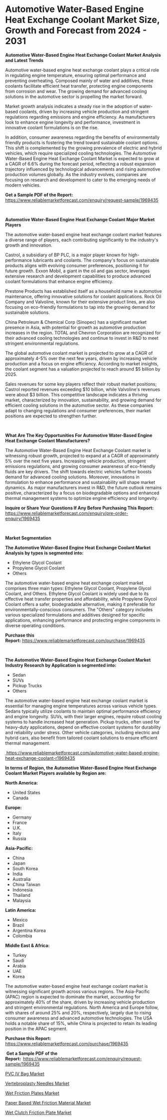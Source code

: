 <p><h1>Automotive Water-Based Engine Heat Exchange Coolant Market Size, Growth and Forecast from 2024 - 2031</h1></p><p><strong>Automotive Water-Based Engine Heat Exchange Coolant Market Analysis and Latest Trends</strong></p>
<p><p>Automotive water-based engine heat exchange coolant plays a critical role in regulating engine temperature, ensuring optimal performance and preventing overheating. Composed mainly of water and additives, these coolants facilitate efficient heat transfer, protecting engine components from corrosion and wear. The growing demand for advanced cooling solutions in the automotive sector is propelling the market forward.</p><p>Market growth analysis indicates a steady rise in the adoption of water-based coolants, driven by increasing vehicle production and stringent regulations regarding emissions and engine efficiency. As manufacturers look to enhance engine longevity and performance, investment in innovative coolant formulations is on the rise.</p><p>In addition, consumer awareness regarding the benefits of environmentally friendly products is fostering the trend toward sustainable coolant options. This shift is complemented by the growing prevalence of electric and hybrid vehicles, which require specialized cooling technologies. The Automotive Water-Based Engine Heat Exchange Coolant Market is expected to grow at a CAGR of 6.6% during the forecast period, reflecting a robust expansion trajectory influenced by technological advancements and rising automotive production volumes globally. As the industry evolves, companies are focusing on research and development to cater to the emerging needs of modern vehicles.</p></p>
<p><strong>Get a Sample PDF of the Report:&nbsp;</strong> <a href="https://www.reliablemarketforecast.com/enquiry/request-sample/1969435?utm_campaign=1134&utm_medium=2&utm_source=Github&utm_content=ia&utm_term=04112024&utm_id=automotive-water-based-engine-heat-exchange-coolant">https://www.reliablemarketforecast.com/enquiry/request-sample/1969435</a></p>
<p>&nbsp;</p>
<p><strong>Automotive Water-Based Engine Heat Exchange Coolant Major Market Players</strong></p>
<p><p>The automotive water-based engine heat exchange coolant market features a diverse range of players, each contributing significantly to the industry's growth and innovation.</p><p>Castrol, a subsidiary of BP PLC, is a major player known for high-performance lubricants and coolants. The company's focus on sustainable products aligns with evolving consumer preferences, positioning it for future growth. Exxon Mobil, a giant in the oil and gas sector, leverages extensive research and development capabilities to produce advanced coolant formulations that enhance engine efficiency.</p><p>Prestone Products has established itself as a household name in automotive maintenance, offering innovative solutions for coolant applications. Rock Oil Company and Valvoline, known for their extensive product lines, are also focusing on eco-friendly formulations to tap into the growing demand for sustainable solutions.</p><p>China Petroleum & Chemical Corp (Sinopec) has a significant market presence in Asia, with potential for growth as automotive production increases in the region. TOTAL and Chevron Corporation are recognized for their advanced cooling technologies and continue to invest in R&D to meet stringent environmental regulations.</p><p>The global automotive coolant market is projected to grow at a CAGR of approximately 4-5% over the next few years, driven by increasing vehicle production and a focus on engine efficiency. According to market insights, the coolant segment has a valuation projected to reach around $5 billion by 2025.</p><p>Sales revenues for some key players reflect their robust market positions; Castrol reported revenues exceeding $10 billion, while Valvoline's revenues were about $3 billion. This competitive landscape indicates a thriving market, characterized by innovation, sustainability, and growing demand for efficient cooling solutions in the automotive sector. As these companies adapt to changing regulations and consumer preferences, their market positions are expected to strengthen further.</p></p>
<p>&nbsp;</p>
<p><strong>What Are The Key Opportunities For Automotive Water-Based Engine Heat Exchange Coolant Manufacturers?</strong></p>
<p><p>The Automotive Water-Based Engine Heat Exchange Coolant market is witnessing robust growth, projected to expand at a CAGR of approximately 5% over the next five years. Increasing vehicle production, stringent emissions regulations, and growing consumer awareness of eco-friendly fluids are key drivers. The shift towards electric vehicles further boosts demand for advanced cooling solutions. Moreover, innovations in formulation to enhance performance and sustainability will shape market dynamics. As major manufacturers invest in R&D, the future outlook remains positive, characterized by a focus on biodegradable options and enhanced thermal management systems to optimize engine efficiency and longevity.</p></p>
<p><strong>Inquire or Share Your Questions If Any Before Purchasing This Report:</strong> <a href="https://www.reliablemarketforecast.com/enquiry/pre-order-enquiry/1969435?utm_campaign=1134&utm_medium=2&utm_source=Github&utm_content=ia&utm_term=04112024&utm_id=automotive-water-based-engine-heat-exchange-coolant">https://www.reliablemarketforecast.com/enquiry/pre-order-enquiry/1969435</a></p>
<p>&nbsp;</p>
<p><strong>Market Segmentation</strong></p>
<p><strong>The Automotive Water-Based Engine Heat Exchange Coolant Market Analysis by types is segmented into:</strong></p>
<p><ul><li>Ethylene Glycol Coolant</li><li>Propylene Glycol Coolant</li><li>Others</li></ul></p>
<p><p>The automotive water-based engine heat exchange coolant market comprises three main types: Ethylene Glycol Coolant, Propylene Glycol Coolant, and Others. Ethylene Glycol Coolant is widely used due to its effective heat transfer properties and affordability, while Propylene Glycol Coolant offers a safer, biodegradable alternative, making it preferable for environmentally-conscious consumers. The "Others" category includes various specialized formulations and additives designed for specific applications, enhancing performance and protecting engine components in diverse operating conditions.</p></p>
<p><strong>Purchase this Report:&nbsp;</strong><a href="https://www.reliablemarketforecast.com/purchase/1969435?utm_campaign=1134&utm_medium=2&utm_source=Github&utm_content=ia&utm_term=04112024&utm_id=automotive-water-based-engine-heat-exchange-coolant">https://www.reliablemarketforecast.com/purchase/1969435</a></p>
<p>&nbsp;</p>
<p><strong>The Automotive Water-Based Engine Heat Exchange Coolant Market Industry Research by Application is segmented into:</strong></p>
<p><ul><li>Sedan</li><li>SUVs</li><li>Pickup Trucks</li><li>Others</li></ul></p>
<p><p>The automotive water-based engine heat exchange coolant market is essential for managing engine temperatures across various vehicle types. Sedans typically utilize coolants to maintain optimal performance efficiency and engine longevity. SUVs, with their larger engines, require robust cooling systems to handle increased heat generation. Pickup trucks, often used for heavy-duty applications, depend on effective coolant systems for durability and reliability under stress. Other vehicle categories, including electric and hybrid cars, also benefit from tailored coolant solutions to ensure efficient thermal management.</p></p>
<p><a href="https://www.reliablemarketforecast.com/automotive-water-based-engine-heat-exchange-coolant-r1969435?utm_campaign=1134&utm_medium=2&utm_source=Github&utm_content=ia&utm_term=04112024&utm_id=automotive-water-based-engine-heat-exchange-coolant">&nbsp;https://www.reliablemarketforecast.com/automotive-water-based-engine-heat-exchange-coolant-r1969435</a></p>
<p><strong>In terms of Region, the Automotive Water-Based Engine Heat Exchange Coolant Market Players available by Region are:</strong></p>
<p>
    <p> <strong> North America: </strong>
        <ul>
            <li>United States</li>
            <li>Canada</li>
        </ul>
        </p> 
    <p> <strong> Europe: </strong>
        <ul>
            <li>Germany</li>
            <li>France</li>
            <li>U.K.</li>
            <li>Italy</li>
            <li>Russia</li>
        </ul>
        </p> 
    <p> <strong> Asia-Pacific: </strong>
        <ul>
            <li>China</li>
            <li>Japan</li>
            <li>South Korea</li>
            <li>India</li>
            <li>Australia</li>
            <li>China Taiwan</li>
            <li>Indonesia</li>
            <li>Thailand</li>
            <li>Malaysia</li>
        </ul>
        </p> 
    <p> <strong> Latin America: </strong>
        <ul>
            <li>Mexico</li>
            <li>Brazil</li>
            <li>Argentina Korea</li>
            <li>Colombia</li>
        </ul>
        </p> 
    <p> <strong> Middle East & Africa: </strong>
        <ul>
            <li>Turkey</li>
            <li>Saudi</li>
            <li>Arabia</li>
            <li>UAE</li>
            <li>Korea</li>
        </ul>
    </p>
    </p>
<p><p>The automotive water-based engine heat exchange coolant market is witnessing significant growth across various regions. The Asia-Pacific (APAC) region is expected to dominate the market, accounting for approximately 40% of the share, driven by increasing vehicle production and stringent environmental regulations. North America and Europe follow, with shares of around 25% and 20%, respectively, largely due to rising consumer awareness and advanced automotive technologies. The USA holds a notable share of 15%, while China is projected to retain its leading position in the APAC segment.</p></p>
<p><strong>Purchase this Report: </strong><a href="https://www.reliablemarketforecast.com/purchase/1969435?utm_campaign=1134&utm_medium=2&utm_source=Github&utm_content=ia&utm_term=04112024&utm_id=automotive-water-based-engine-heat-exchange-coolant">https://www.reliablemarketforecast.com/purchase/1969435</a></p>
<p>&nbsp;<strong>Get a Sample PDF of the Report:&nbsp;&nbsp;</strong><a href="https://www.reliablemarketforecast.com/enquiry/request-sample/1969435?utm_campaign=1134&utm_medium=2&utm_source=Github&utm_content=ia&utm_term=04112024&utm_id=automotive-water-based-engine-heat-exchange-coolant">https://www.reliablemarketforecast.com/enquiry/request-sample/1969435</a></p>
<p><strong></strong></p>
<p><p><a href="https://issuu.com/reportprime-2/docs/pvc-iv-bag-market-size-2030.pptx_e59c3f61437503?utm_campaign=1134&utm_medium=2&utm_source=Github&utm_content=ia&utm_term=04112024&utm_id=automotive-water-based-engine-heat-exchange-coolant">PVC IV Bag Market</a></p><p><a href="https://issuu.com/reportprime-2/docs/vertebroplasty-needles-market-size-_4ae16b1c1d71b3?utm_campaign=1134&utm_medium=2&utm_source=Github&utm_content=ia&utm_term=04112024&utm_id=automotive-water-based-engine-heat-exchange-coolant">Vertebroplasty Needles Market</a></p><p><a href="https://github.com/mosmentrcqn/Market-Research-Report-List-1/blob/main/wet-friction-plates-market.md?utm_campaign=1134&utm_medium=2&utm_source=Github&utm_content=ia&utm_term=04112024&utm_id=automotive-water-based-engine-heat-exchange-coolant">Wet Friction Plates Market</a></p><p><a href="https://github.com/karolinec5dqui/Market-Research-Report-List-1/blob/main/paper-based-wet-friction-material-market.md?utm_campaign=1134&utm_medium=2&utm_source=Github&utm_content=ia&utm_term=04112024&utm_id=automotive-water-based-engine-heat-exchange-coolant">Paper Based Wet Friction Material Market</a></p><p><a href="https://github.com/malika4dt4reta/Market-Research-Report-List-1/blob/main/wet-clutch-friction-plate-market.md?utm_campaign=1134&utm_medium=2&utm_source=Github&utm_content=ia&utm_term=04112024&utm_id=automotive-water-based-engine-heat-exchange-coolant">Wet Clutch Friction Plate Market</a></p></p>
